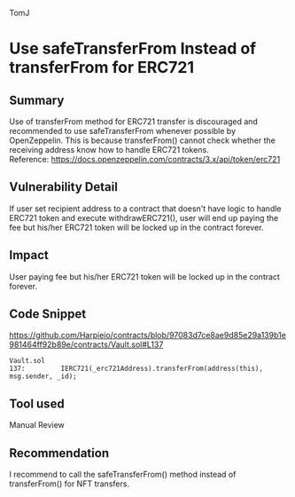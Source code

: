 TomJ
# Use safeTransferFrom Instead of transferFrom for ERC721

## Summary
Use of transferFrom method for ERC721 transfer is discouraged and recommended to use safeTransferFrom whenever possible by OpenZeppelin.
This is because transferFrom() cannot check whether the receiving address know how to handle ERC721 tokens.  
Reference: https://docs.openzeppelin.com/contracts/3.x/api/token/erc721  

## Vulnerability Detail
If user set recipient address to a contract that doesn't have logic to handle ERC721 token and execute withdrawERC721(), 
user will end up paying the fee but his/her ERC721 token will be locked up in the contract forever.

## Impact
User paying fee but his/her ERC721 token will be locked up in the contract forever.

## Code Snippet
https://github.com/Harpieio/contracts/blob/97083d7ce8ae9d85e29a139b1e981464ff92b89e/contracts/Vault.sol#L137
```solidity
Vault.sol
137:         IERC721(_erc721Address).transferFrom(address(this), msg.sender, _id);
```

## Tool used
Manual Review

## Recommendation
I recommend to call the safeTransferFrom() method instead of transferFrom() for NFT transfers.